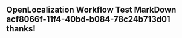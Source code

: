 <properties
ms.topic="hero-topic"
ms.test1="hero-topic"
ms.test2="test"/>

## OpenLocalization Workflow Test MarkDown acf8066f-11f4-40bd-b084-78c24b713d01 thanks!
